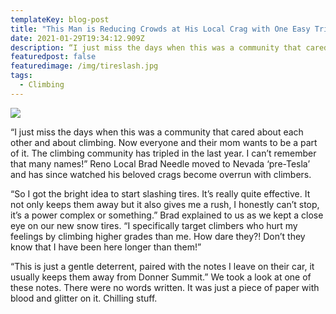 ```yaml
---
templateKey: blog-post
title: "This Man is Reducing Crowds at His Local Crag with One Easy Trick! "
date: 2021-01-29T19:34:12.909Z
description: “I just miss the days when this was a community that cared about each other and about climbing. Now everyone and their mom wants to be a part of it.
featuredpost: false
featuredimage: /img/tireslash.jpg
tags:
  - Climbing
---
```

![](/img/tireslash.jpg)

“I just miss the days when this was a community that cared about each other and about climbing. Now everyone and their mom wants to be a part of it. The climbing community has tripled in the last year. I can’t remember that many names!” Reno Local Brad Needle moved to Nevada ‘pre-Tesla’ and has since watched his beloved crags become overrun with climbers.



“So I got the bright idea to start slashing tires. It’s really quite effective. It not only keeps them away but it also gives me a rush, I honestly can’t stop, it’s a power complex or something.” Brad explained to us as we kept a close eye on our new snow tires. “I specifically target climbers who hurt my feelings by climbing higher grades than me. How dare they?! Don’t they know that I have been here longer than them!”

“This is just a gentle deterrent, paired with the notes I leave on their car, it usually keeps them away from Donner Summit.” We took a look at one of these notes. There were no words written. It was just a piece of paper with blood and glitter on it. Chilling stuff.
